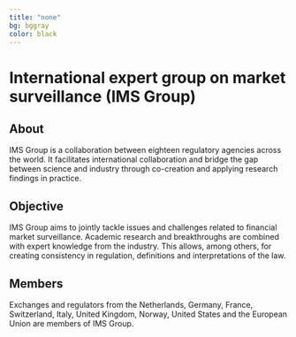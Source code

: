 ```yaml
---
title: "none"
bg: bggray
color: black
---
```


# International expert group on market surveillance (IMS Group)

<div class="vision-pillar-container">

  <div class="pillar">
    <center><i class="fa-solid fa-lightbulb fa-2x"></i></center>
    <h2>
      About
    </h2>
    <p>
    IMS Group is a collaboration between eighteen regulatory agencies across the world. It facilitates international collaboration and bridge the gap between science and industry through co-creation and applying research findings in practice. 
    </p>
  </div>

  <div class="pillar">
    <center><i class="fa-solid fa-bullseye fa-2x"></i></center>
    <h2>
      Objective
    </h2>
    <p>
    IMS Group aims to jointly tackle issues and challenges related to financial market surveillance. Academic research and breakthroughs are combined with expert knowledge from the industry. This allows, among others, for creating consistency in regulation, definitions and interpretations of the law.
    </p>
  </div>

  <div class="pillar">
    <center><i class="fa-solid fa-people-group fa-2x"></i></center>
    <h2>
      Members
    </h2>
    <p>
    Exchanges and regulators from the Netherlands, Germany, France, Switzerland, Italy, United Kingdom, Norway, United States and the European Union are members of IMS Group.
    </p>
  </div>

</div>
